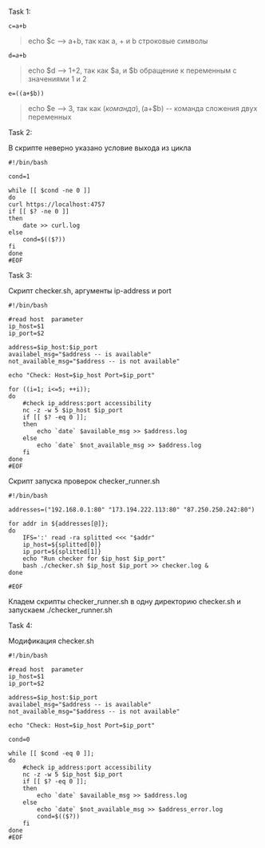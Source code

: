Task 1:

<code>c=a+b</code>
> echo $c --> a+b, так как a, + и b строковые символы

<code>d=$a+$b</code>
> echo $d --> 1+2, так как $a, и $b обращение к переменным с значениями 1 и 2

<code>e=$(($a+$b))</code>
> echo $e --> 3, так как $(команда), ($a+$b) -- команда сложения двух переменных

Task 2:

<p>В скрипте неверно указано условие выхода из цикла</p>
 
```
#!/bin/bash

cond=1

while [[ $cond -ne 0 ]]
do
curl https://localhost:4757
if [[ $? -ne 0 ]] 
then
    date >> curl.log
else
    cond=$(($?))
fi
done
#EOF
```

Task 3:

<p>Скрипт checker.sh, аргументы ip-address и port</p>

```
#!/bin/bash

#read host  parameter
ip_host=$1
ip_port=$2

address=$ip_host:$ip_port
availabel_msg="$address -- is available"
not_available_msg="$address -- is not available"

echo "Check: Host=$ip_host Port=$ip_port"

for ((i=1; i<=5; ++i));
do
    #check ip_address:port accessibility
    nc -z -w 5 $ip_host $ip_port
    if [[ $? -eq 0 ]];
    then
        echo `date` $available_msg >> $address.log
    else
        echo `date` $not_available_msg >> $address.log
    fi
done
#EOF
```

<p>Скрипт запуска проверок checker_runner.sh</p>

```
#!/bin/bash

addresses=("192.168.0.1:80" "173.194.222.113:80" "87.250.250.242:80")

for addr in ${addresses[@]};
do
    IFS=':' read -ra splitted <<< "$addr"
    ip_host=${splitted[0]}
    ip_port=${splitted[1]}
    echo "Run checker for $ip_host $ip_port" 
    bash ./checker.sh $ip_host $ip_port >> checker.log & 
done

#EOF
```

<p>Кладем скрипты checker_runner.sh в одну директорию checker.sh и запускаем ./checker_runner.sh</p>

Task 4:

<p>Модификация checker.sh</p>

```
#!/bin/bash

#read host  parameter
ip_host=$1
ip_port=$2

address=$ip_host:$ip_port
availabel_msg="$address -- is available"
not_available_msg="$address -- is not available"

echo "Check: Host=$ip_host Port=$ip_port"

cond=0

while [[ $cond -eq 0 ]];
do
    #check ip_address:port accessibility
    nc -z -w 5 $ip_host $ip_port
    if [[ $? -eq 0 ]];
    then
        echo `date` $available_msg >> $address.log
    else
        echo `date` $not_available_msg >> $address_error.log
        cond=$(($?))
    fi
done
#EOF
```
